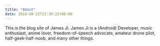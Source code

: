 ```yaml
---
title: "About"
date: 2018-08-22T22:30:22+08:00
---
```


This is the blog site of James Ji. James Ji is a (Android) Developer, music enthusiast, anime lover, freedom-of-speech advocate, amateur drone pilot, half-geek-half-noob, and many other things. 
